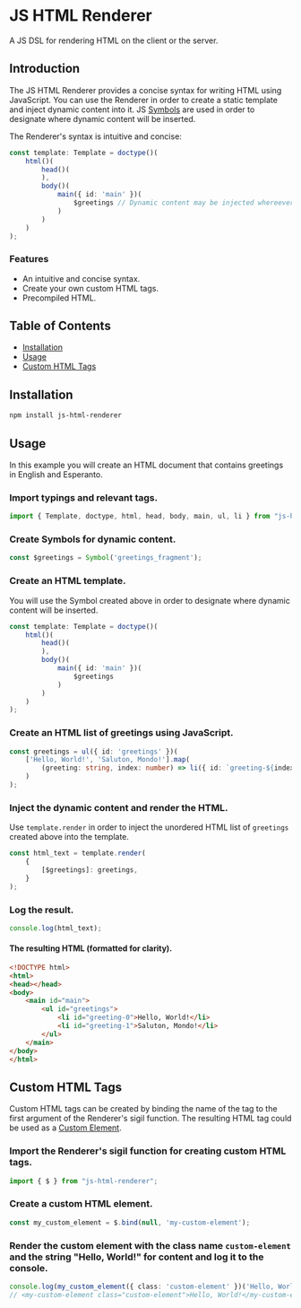 # JS HTML Renderer

A JS DSL for rendering HTML on the client or the server.

## Introduction
The JS HTML Renderer provides a concise syntax for writing HTML using JavaScript.  You can use the Renderer in order to create a static template and inject dynamic content into it.  JS [Symbols](https://developer.mozilla.org/en-US/docs/Web/JavaScript/Reference/Global_Objects/Symbol) are used in order to designate where dynamic content will be inserted.

The Renderer's syntax is intuitive and concise:

```ts
const template: Template = doctype()(
    html()(
        head()(
        ),
        body()(
            main({ id: 'main' })(
                $greetings // Dynamic content may be injected whereever there is a Symbol.
            )
        )
    )
);
```

### Features
- An intuitive and concise syntax.
- Create your own custom HTML tags.
- Precompiled HTML.

## Table of Contents
- [Installation](#installation)
- [Usage](#usage)
- [Custom HTML Tags](#custom-html-tags)

## Installation

```bash
npm install js-html-renderer
```

## Usage
In this example you will create an HTML document that contains greetings in English and Esperanto.
### Import typings and relevant tags.
```ts
import { Template, doctype, html, head, body, main, ul, li } from "js-html-renderer";
```
### Create Symbols for dynamic content.
```ts
const $greetings = Symbol('greetings_fragment');
```
### Create an HTML template.
You will use the Symbol created above in order to designate where dynamic content will be inserted.
```ts
const template: Template = doctype()(
    html()(
        head()(
        ),
        body()(
            main({ id: 'main' })(
                $greetings
            )
        )
    )
);
```
### Create an HTML list of greetings using JavaScript.
```ts
const greetings = ul({ id: 'greetings' })(
    ['Hello, World!', 'Saluton, Mondo!'].map(
        (greeting: string, index: number) => li({ id: `greeting-${index}` })(greeting)
    )
);
```
### Inject the dynamic content and render the HTML.
Use `template.render` in order to inject the unordered HTML list of `greetings` created above into the template.
```ts
const html_text = template.render(
    {
        [$greetings]: greetings,
    }
);

```
### Log the result.
```ts
console.log(html_text);
```
#### The resulting HTML (formatted for clarity).
```html
<!DOCTYPE html>
<html>
<head></head>
<body>
    <main id="main">
        <ul id="greetings">
            <li id="greeting-0">Hello, World!</li>
            <li id="greeting-1">Saluton, Mondo!</li>
        </ul>
    </main>
</body>
</html>
```
## Custom HTML Tags
Custom HTML tags can be created by binding the name of the tag to the first argument of the Renderer's sigil function.  The resulting HTML tag could be used as a [Custom Element](https://developer.mozilla.org/en-US/docs/Web/API/Web_components/Using_custom_elements).
### Import the Renderer's sigil function for creating custom HTML tags.
```ts
import { $ } from "js-html-renderer";
```
### Create a custom HTML element.
```ts
const my_custom_element = $.bind(null, 'my-custom-element');
```
### Render the custom element with the class name `custom-element` and the string "Hello, World!" for content and log it to the console.
```ts
console.log(my_custom_element({ class: 'custom-element' })('Hello, World!').render());
// <my-custom-element class="custom-element">Hello, World!</my-custom-element>
```